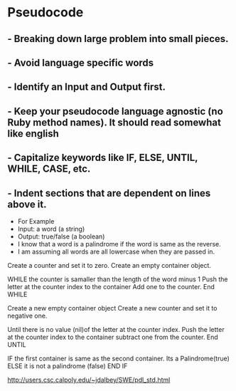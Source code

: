 # Pseudocode
## - Breaking down large problem into small pieces.
## - Avoid language specific words
## - Identify an Input and Output first.
## - Keep your pseudocode language agnostic (no Ruby method names). It should read somewhat like english
## - Capitalize keywords like IF, ELSE, UNTIL, WHILE, CASE, etc.
## - Indent sections that are dependent on lines above it.

- For Example
- Input: a word (a string)
- Output: true/false (a boolean)
- I know that a word is a palindrome if the word is same as the reverse.
- I am assuming all words are all lowercase when they are passed in.

Create a counter and set it to zero.
Create an empty container object.

WHILE the counter is samaller than the length of the word minus 1
  Push the letter at the counter index to the container
  Add one to the counter.
End WHILE

Create a new empty container object
Create a new counter and set it to negative one.

Until there is no value (nil)of the letter at the counter index.
Push the letter at the counter index to the container
  subtract one from the counter.
End UNTIL

IF the first container is same as the second container. Its a Palindrome(true)
ELSE it is not a palindrome (false)
END IF

http://users.csc.calpoly.edu/~jdalbey/SWE/pdl_std.html